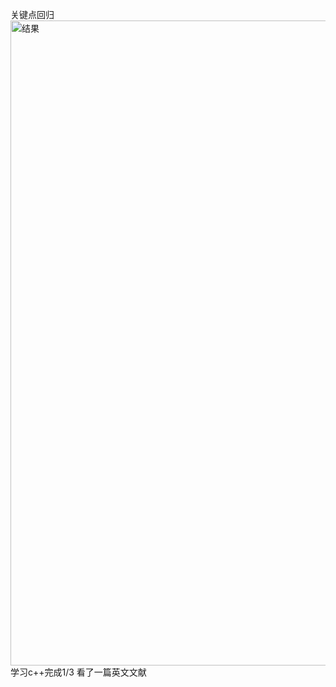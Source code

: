 关键点回归
<img width="1917" height="1032" alt="结果" src="https://github.com/user-attachments/assets/36ed20f9-0c5a-47df-ad12-549ba37d1cc7" />
学习c++完成1/3
看了一篇英文文献
